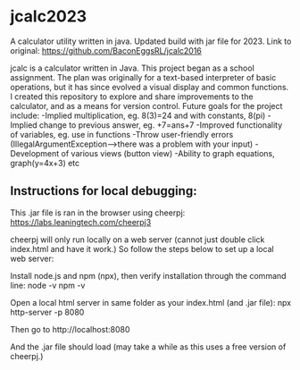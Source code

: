# jcalc2023
 A calculator utility written in java. Updated build with jar file for 2023.
 Link to original: https://github.com/BaconEggsRL/jcalc2016

jcalc is a calculator written in Java. This project began as a school assignment. The plan was originally for a text-based interpreter of basic operations, but it has since evolved a visual display and common functions. I created this repository to explore and share improvements to the calculator, and as a means for version control. Future goals for the project include: -Implied multiplication, eg. 8(3)=24 and with constants, 8(pi) -Implied change to previous answer, eg. +7=ans+7 -Improved functionality of variables, eg. use in functions -Throw user-friendly errors (IllegalArgumentException-->there was a problem with your input) -Development of various views (button view) -Ability to graph equations, graph(y=4x+3) etc


## Instructions for local debugging:
This .jar file is ran in the browser using cheerpj:
https://labs.leaningtech.com/cheerpj3

cheerpj will only run locally on a web server (cannot just double click index.html and have it work.)
So follow the steps below to set up a local web server:

Install node.js and npm (npx), then verify installation through the command line:
node -v
npm -v

Open a local html server in same folder as your index.html (and .jar file):
npx http-server -p 8080

Then go to
http://localhost:8080

And the .jar file should load (may take a while as this uses a free version of cheerpj.)
